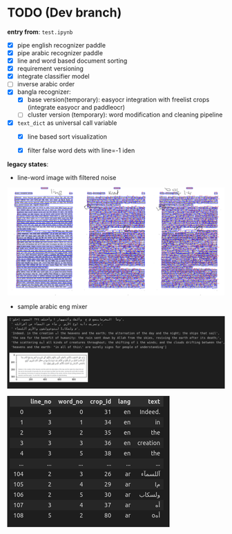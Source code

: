 # TODO (Dev branch)

**entry from**: ```test.ipynb```

- [x] pipe english recognizer paddle
- [x] pipe arabic recognizer paddle
- [x] line and word based document sorting
- [x] requirement versioning
- [x] integrate classifier model
- [ ] inverse arabic order
- [x] bangla recognizer: 
    - [x] base version(temporary): easyocr integration with freelist crops (integrate easyocr and paddleocr)
    - [ ] cluster version (temporary): word modification and cleaning pipeline
- [x] ```text_dict``` as universal call variable
    - [x] line based sort visualization 
    - [x] filter false word dets with line=-1 iden
    





**legacy states**:

* line-word image with filtered noise

![ ](issue_check.png)

* sample arabic eng mixer

![ ](en_ar.png)

![ ](er_an_df.png)
